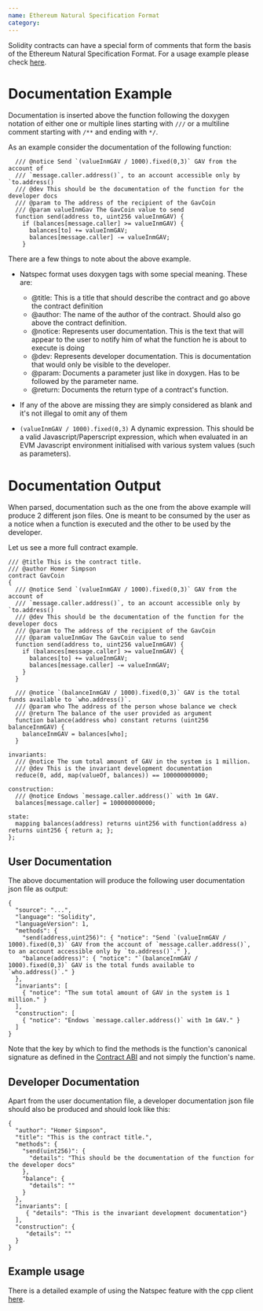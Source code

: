 ```yaml
---
name: Ethereum Natural Specification Format
category: 
---
```


Solidity contracts can have a special form of comments that form the basis of the Ethereum Natural Specification Format. For a usage example please check [here](./Natspec-Example/).

# Documentation Example

Documentation is inserted above the function following the doxygen notation of either one or multiple lines starting with `///` or a multiline comment starting with `/**` and ending with `*/`.

As an example consider the documentation of the following function:

```
  /// @notice Send `(valueInmGAV / 1000).fixed(0,3)` GAV from the account of 
  /// `message.caller.address()`, to an account accessible only by `to.address()
  /// @dev This should be the documentation of the function for the developer docs
  /// @param to The address of the recipient of the GavCoin
  /// @param valueInmGav The GavCoin value to send
  function send(address to, uint256 valueInmGAV) {
    if (balances[message.caller] >= valueInmGAV) {
      balances[to] += valueInmGAV;
      balances[message.caller] -= valueInmGAV;
    }
```

There are a few things to note about the above example.
- Natspec format uses doxygen tags with some special meaning. These are:
    + @title: This is a title that should describe the contract and go above the contract definition
    + @author: The name of the author of the contract. Should also go above the contract definition.
    + @notice: Represents user documentation. This is the text that will appear to the user to notify him
      of what the function he is about to execute is doing
    + @dev: Represents developer documentation. This is documentation that would only be visible to the
      developer.
    + @param: Documents a parameter just like in doxygen. Has to be followed by the parameter name.
    + @return: Documents the return type of a contract's function.

- If any of the above are missing they are simply considered as blank and it's not illegal to omit any of them
 
- `(valueInmGAV / 1000).fixed(0,3)` A dynamic expression. This should be a valid Javascript/Paperscript expression, which when evaluated in an EVM Javascript environment initialised with various system values (such as parameters).


# Documentation Output

When parsed, documentation such as the one from the above example will produce 2 different json files. One is meant to be consumed by the user as a notice when a function is executed and the other to be used by the developer.

Let us see a more full contract example.

```
/// @title This is the contract title.
/// @author Homer Simpson
contract GavCoin
{
  /// @notice Send `(valueInmGAV / 1000).fixed(0,3)` GAV from the account of 
  /// `message.caller.address()`, to an account accessible only by `to.address()
  /// @dev This should be the documentation of the function for the developer docs
  /// @param to The address of the recipient of the GavCoin
  /// @param valueInmGav The GavCoin value to send
  function send(address to, uint256 valueInmGAV) {
    if (balances[message.caller] >= valueInmGAV) {
      balances[to] += valueInmGAV;
      balances[message.caller] -= valueInmGAV;
    }
  }

  /// @notice `(balanceInmGAV / 1000).fixed(0,3)` GAV is the total funds available to `who.address()`.
  /// @param who The address of the person whose balance we check
  /// @return The balance of the user provided as argument
  function balance(address who) constant returns (uint256 balanceInmGAV) {
    balanceInmGAV = balances[who];
  }

invariants:
  /// @notice The sum total amount of GAV in the system is 1 million.
  /// @dev This is the invariant development documentation
  reduce(0, add, map(valueOf, balances)) == 100000000000;

construction:
  /// @notice Endows `message.caller.address()` with 1m GAV.
  balances[message.caller] = 100000000000;

state:
  mapping balances(address) returns uint256 with function(address a) returns uint256 { return a; };
};
```

## User Documentation

The above documentation will produce the following user documentation json file as output:

```
{
  "source": "...",
  "language": "Solidity",
  "languageVersion": 1,
  "methods": {
    "send(address,uint256)": { "notice": "Send `(valueInmGAV / 1000).fixed(0,3)` GAV from the account of `message.caller.address()`, to an account accessible only by `to.address()`." },
    "balance(address)": { "notice": "`(balanceInmGAV / 1000).fixed(0,3)` GAV is the total funds available to `who.address()`." }
  },
  "invariants": [
    { "notice": "The sum total amount of GAV in the system is 1 million." }
  ],
  "construction": [
    { "notice": "Endows `message.caller.address()` with 1m GAV." }
  ]
}
```

Note that the key by which to find the methods is the function's canonical signature as defined in the [Contract ABI](./Ethereum-Contract-ABI#signature) and not simply the function's name.

## Developer Documentation

Apart from the user documentation file, a developer documentation json file should also be produced and should look like this:

```
{
  "author": "Homer Simpson",
  "title": "This is the contract title.",
  "methods": {
    "send(uint256)": {
      "details": "This should be the documentation of the function for the developer docs"
    },
    "balance": {
      "details": ""
    }
  },
  "invariants": [
     { "details": "This is the invariant development documentation"}
  ],
  "construction": {
     "details": ""
  }
}
```

## Example usage

There is a detailed example of using the Natspec feature with the cpp client [here](./Natspec-Example/).